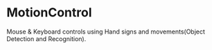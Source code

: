 # MotionControl
Mouse &amp; Keyboard controls using Hand signs and movements(Object Detection and Recognition).
